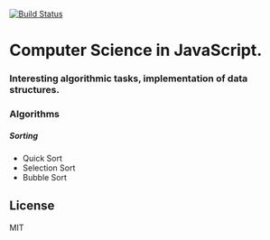 [![Build Status](https://travis-ci.org/ilkinisgandarov/csinjs.svg?branch=master)](https://travis-ci.org/ilkinisgandarov/csinjs)

# Computer Science in JavaScript. 
### Interesting algorithmic tasks, implementation of data structures.

### Algorithms
##### Sorting
* Quick Sort
* Selection Sort
* Bubble Sort

License
----
MIT
